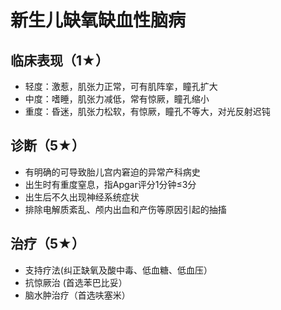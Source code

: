 
# 新生儿缺氧缺血性脑病
## 临床表现（1★）
- 轻度：激惹，肌张力正常，可有肌阵挛，瞳孔扩大
- 中度：嗜睡，肌张力减低，常有惊厥，瞳孔缩小
- 重度：昏迷，肌张力松软，有惊厥，瞳孔不等大，对光反射迟钝
## 诊断（5★）
- 有明确的可导致胎儿宫内窘迫的异常产科病史
- 出生时有重度窒息，指Apgar评分1分钟≤3分
- 出生后不久出现神经系统症状
- 排除电解质紊乱、颅内出血和产伤等原因引起的抽搐
## 治疗（5★）
- 支持疗法(纠正缺氧及酸中毒、低血糖、低血压）
- 抗惊厥治 (首选苯巴比妥）
- 脑水肿治疗（首选呋塞米） 

